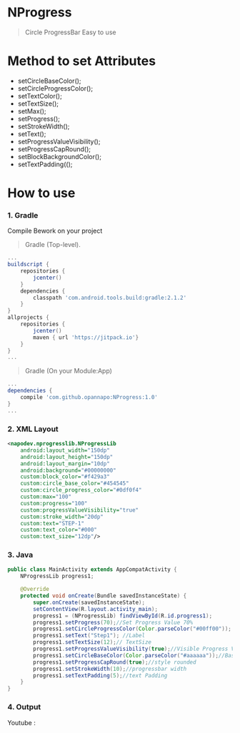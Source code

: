 # NProgress
> Circle ProgressBar
> Easy to use

# Method to set Attributes
- setCircleBaseColor();
- setCircleProgressColor();
- setTextColor();
- setTextSize();
- setMax();
- setProgress();
- setStrokeWidth();
- setText();
- setProgressValueVisibility();
- setProgressCapRound();
- setBlockBackgroundColor();
- setTextPadding(();
  
# How to use

### 1. Gradle
Compile Bework on your project
>Gradle (Top-level).

```gradle
...
buildscript {
    repositories {
        jcenter() 
    }
    dependencies {
        classpath 'com.android.tools.build:gradle:2.1.2'
    }
}
allprojects {
    repositories {
        jcenter()
        maven { url 'https://jitpack.io'}
    }
}
...
```


>Gradle (On your Module:App)

```gradle
...
dependencies {
    compile 'com.github.opannapo:NProgress:1.0'
} 
...
```

### 2. XML Layout
```xml
<napodev.nprogresslib.NProgressLib
    android:layout_width="150dp"
    android:layout_height="150dp"
    android:layout_margin="10dp"
    android:background="#00000000"
    custom:block_color="#f429a3"
    custom:circle_base_color="#454545"
    custom:circle_progress_color="#0df0f4"
    custom:max="100"
    custom:progress="100"
    custom:progressValueVisibility="true"
    custom:stroke_width="20dp"
    custom:text="STEP-1"
    custom:text_color="#000"
    custom:text_size="12dp"/>
```

### 3. Java
```Java
public class MainActivity extends AppCompatActivity { 
    NProgressLib progress1; 

    @Override
    protected void onCreate(Bundle savedInstanceState) {
        super.onCreate(savedInstanceState);
        setContentView(R.layout.activity_main);
        progress1 = (NProgressLib) findViewById(R.id.progress1);
        progress1.setProgress(70);//Set Progress Value 70%
        progress1.setCircleProgressColor(Color.parseColor("#00ff00")); // Progress COlor
        progress1.setText("Step1"); //Label
        progress1.setTextSize(12);// TextSize
        progress1.setProgressValueVisibility(true);//Visible Progress Value on Center Frame
        progress1.setCircleBaseColor(Color.parseColor("#aaaaaa"));//Base Progress Color
        progress1.setProgressCapRound(true);//style rounded
        progress1.setStrokeWidth(10);//progressbar width
        progress1.setTextPadding(5);//text Padding
    }
}
``` 

### 4. Output
Youtube : 
